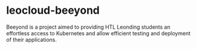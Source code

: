 # leocloud-beeyond

Beeyond is a project aimed to providing HTL Leonding students an effortless access to Kubernetes and allow efficient testing and deployment of their applications.
